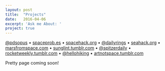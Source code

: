```yaml
---
layout: post
title:  "Projects"
date:   2016-04-06
excerpt: 'Ask me About: '
project: true
---
```

<a href="http://twitter.com/pdsopus" rel="noopener noreferrer">@pdsopus</a> • <a href="http://spaceprob.es/" rel="noopener noreferrer">spaceprob.es</a> • <a href="https://spacehack.org/" rel="noopener noreferrer">spacehack.org</a> • <a href="https://twitter.com/dailyrings" rel="noopener noreferrer">@dailyrings</a> • <a href="https://seahack.org/" rel="noopener noreferrer">seahack.org</a> • <a href="http://www.marsfromspace.com/" rel="noopener noreferrer">marsfromspace.com</a> • <a href="http://sunglint.tumblr.com/" rel="noopener noreferrer">sunglint.tumblr.com</a> • <a href="http://twitter.com/spitzerdaily" rel="noopener noreferrer">@spitzerdaily</a> • <a href="http://rocketweekly.tumblr.com/" rel="noopener noreferrer">rocketweekly.tumblr.com</a> • <a href="http://twitter.com/hellohiking" rel="noopener noreferrer">@hellohiking</a> • <a href = "http://artnotspace.tumblr.com/">artnotspace.tumblr.com</a>

Pretty page coming soon!

